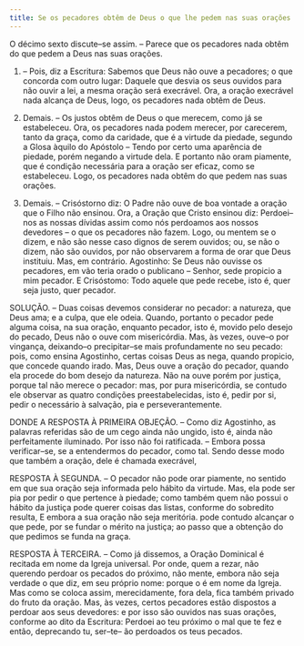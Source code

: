 ```yaml
---
title: Se os pecadores obtêm de Deus o que lhe pedem nas suas orações
---
```


O décimo sexto discute–se assim. – Parece que os pecadores nada obtêm do que pedem a Deus nas suas orações.  

1. – Pois, diz a Escritura: Sabemos que Deus não ouve a pecadores; o que concorda com outro lugar: Daquele que desvia os seus ouvidos para não ouvir a lei, a mesma oração será execrável. Ora, a oração execrável nada alcança de Deus, logo, os pecadores nada obtêm de Deus.  

2. Demais. – Os justos obtêm de Deus o que merecem, como já se estabeleceu. Ora, os pecadores nada podem merecer, por carecerem, tanto da graça, como da caridade, que é a virtude da piedade, segundo a Glosa àquilo do Apóstolo – Tendo por certo uma aparência de piedade, porém negando a virtude dela. E portanto não oram piamente, que é condição necessária para a oração ser eficaz, como se estabeleceu. Logo, os pecadores nada obtêm do que pedem nas suas orações.  

3. Demais. – Crisóstorno diz: O Padre não ouve de boa vontade a oração que o Filho não ensinou. Ora, a Oração que Cristo ensinou diz: Perdoei–nos as nossas dívidas assim como nós perdoamos aos nossos devedores – o que os pecadores não fazem. Logo, ou mentem se o dizem, e não são nesse caso dignos de serem ouvidos; ou, se não o dizem, não são ouvidos, por não observarem a forma de orar que Deus instituiu.  Mas, em contrário. Agostinho: Se Deus não ouvisse os pecadores, em vão teria orado o publicano – Senhor, sede propicio a mim pecador. E Crisóstomo: Todo aquele que pede recebe, isto é, quer seja justo, quer pecador.  

SOLUÇÃO. – Duas coisas devemos considerar no pecador: a natureza, que Deus ama; e a culpa, que ele odeia. Quando, portanto o pecador pede alguma coisa, na sua oração, enquanto pecador, isto é, movido pelo desejo do pecado, Deus não o ouve com misericórdia. Mas, às vezes, ouve–o por vingança, deixando–o precipitar–se mais profundamente no seu pecado: pois, como ensina Agostinho, certas coisas Deus as nega, quando propicio, que concede quando irado. Mas, Deus ouve a oração do pecador, quando ela procede do bom desejo da natureza. Não na ouve porém por justiça, porque tal não merece o pecador: mas, por pura misericórdia, se contudo ele observar as quatro condições preestabelecidas, isto é, pedir por si, pedir o necessário à salvação, pia e perseverantemente.  

DONDE A RESPOSTA À PRIMEIRA OBJEÇÃO. – Como diz Agostinho, as palavras referidas são de um cego ainda não ungido, isto é, ainda não perfeitamente iluminado. Por isso não foi ratificada. – Embora possa verificar–se, se a entendermos do pecador, como tal. Sendo desse modo que também a oração, dele é chamada execrável, 

RESPOSTA À SEGUNDA. – O pecador não pode orar piamente, no sentido em que sua oração seja informada pelo hábito da virtude. Mas, ela pode ser pia por pedir o que pertence à piedade; como também quem não possui o hábito da justiça pode querer coisas das listas, conforme do sobredito resulta, E embora a sua oração não seja meritória. pode contudo alcançar o que pede, por se fundar o mérito na justiça; ao passo que a obtenção do que pedimos se funda na graça.  

RESPOSTA À TERCEIRA. – Como já dissemos, a Oração Dominical é recitada em nome da Igreja universal. Por onde, quem a rezar, não querendo perdoar os pecados do próximo, não mente, embora não seja verdade o que diz, em seu próprio nome: porque o é em nome da Igreja. Mas como se coloca assim, merecidamente, fora dela, fica também privado do fruto da oração. Mas, às vezes, certos pecadores estão dispostos a perdoar aos seus devedores: e por isso são ouvidos nas suas orações, conforme ao dito da Escritura: Perdoei ao teu próximo o mal que te fez e então, deprecando tu, ser–te– ão perdoados os teus pecados.